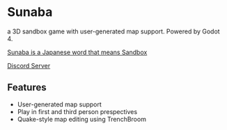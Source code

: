 #  Sunaba

a 3D sandbox game with user-generated map support. Powered by Godot 4.

 [Sunaba is a Japanese word that means Sandbox](https://en.wiktionary.org/wiki/%E7%A0%82%E5%A0%B4#Japanese)

[Discord Server](https://discord.gg/McfgW6Kx)

## Features

* User-generated map support
* Play in first and third person prespectives
* Quake-style map editing using TrenchBroom
